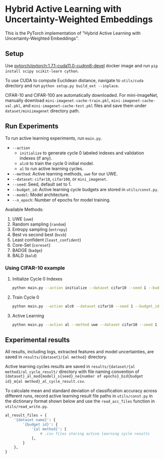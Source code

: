 # Hybrid Active Learning with Uncertainty-Weighted Embeddings

This is the PyTorch implementation of "Hybrid Active Learning with Uncertainty-Weighted Embeddings".

## Setup

Use [pytorch/pytorch:1.7.1-cuda11.0-cudnn8-devel](https://hub.docker.com/layers/pytorch/pytorch/1.7.1-cuda11.0-cudnn8-devel/images/sha256:f0d0c1b5d4e170b4d2548d64026755421f8c0df185af2c4679085a7edc34d150) docker image and run `pip install scipy scikit-learn cython`.

To use CUDA to compute Euclidean distance, navigate to `utils/cuda` directory and run `python setup.py build_ext --inplace`.

CIFAR-10 and CIFAR-100 are automatically downloaded. For mini-ImageNet, manually download `mini-imagenet-cache-train.pkl`, `mini-imagenet-cache-val.pkl`, and `mini-imagenet-cache-test.pkl` files and save them under `dataset/miniimagenet` directory path.

## Run Experiments

To run active learning experiments, run `main.py`.

- `--action`
  - `initialize` to generate cycle 0 labeled indexes and validation indexes (if any).
  - `alc0` to train the cycle 0 initial model.
  - `al` to run active learning cycles.
- `--method`: Active learning methods, `uwe` for our UWE.
- `--dataset`: `cifar10`, `cifar100`, or `mini_imagenet`.
- `--seed`: Seed, default set to 1.
- `--budget_id`: Active learning cycle budgets are stored in `utils/const.py`.
- `--model`: Model architecture.
- `--n_epoch`: Number of epochs for model training.

Available Methods:

1. UWE (`uwe`)
2. Random sampling (`random`)
3. Entropy sampling (`entropy`)
4. Best vs second best (`bvsb`)
5. Least confident (`least_confident`)
6. Core-Set (`coreset`)
7. BADGE (`badge`)
8. BALD (`bald`)

### Using CIFAR-10 example

1. Initialize Cycle 0 Indexes

    ```sh
    python main.py --action initialize --dataset cifar10 --seed 1 --budget_id exp05k --n_epoch 100
    ```

2. Train Cycle 0

    ```sh
    python main.py --action alc0 --dataset cifar10 --seed 1 --budget_id exp05k --model resnet18 --gpu_id 0 --n_epoch 100
    ```

3. Active Learning

    ```sh
    python main.py --action al --method uwe --dataset cifar10 --seed 1 --budget_id exp05k --model resnet18 --gpu_id 0 --n_epoch 100
    ```

## Experimental results

All results, including logs, extracted features and model uncertainties, are saved in `results/{dataset}/{al method}` directory.

Active learning cycles results are saved in `results/{dataset/{al method}/al_cycle_result/` directory with file naming convention of `{dataset}_al_mod{model}_s{seed}_ne{number of epochs}_bid{budget id}_m{al method}_al_cycle_result.csv`.

To calculate mean and standard deviation of classification accuracy across different runs, record active learning result file paths in `utils/const.py` in the dictionary format shown below and use the `read_acc_files` function in `utils/read_write.py`.

```py
al_result_files = {
    '{dataset name}': {
        '{budget id}': {
            '{al method}': [
                # .csv files storing active learning cycle results
            ],
        }
    },
}
```
